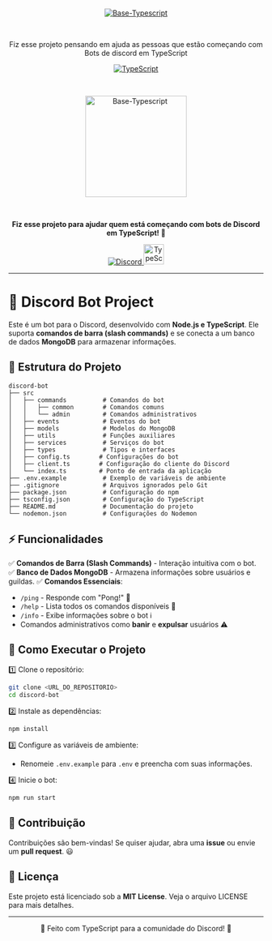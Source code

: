 <br />
<p align="center">
<a href="https://discord.com/users/1226297864796246016" target="_blank">
  <img src="https://i.imgur.com/13PduII.png" alt="Base-Typescript">
</a>
</p>
<br />


<p align="center">
Fiz esse projeto pensando em ajuda as pessoas que estão começando com Bots de discord em TypeScript
</p>

<p align="center">
<a href="https://discord.com/users/1226297864796246016"><img src="https://img.shields.io/badge/Entrar%20em%20nosso-Discord-blue" alt="TypeScript"></a>
</p>


<br />
<p align="center">
  <a href="https://discord.com/users/1226297864796246016" target="_blank">
    <img src="https://i.imgur.com/13PduII.png" alt="Base-Typescript" width="200"/>
  </a>
</p>
<br />

<p align="center">
  <strong>Fiz esse projeto para ajudar quem está começando com bots de Discord em TypeScript! 🚀</strong>
</p>

<p align="center">
  <a href="https://discord.com/users/1226297864796246016">
    <img src="https://img.shields.io/badge/Entrar%20em%20nosso-Discord-blue" alt="Discord">
  </a>
  <img src="https://cdn.jsdelivr.net/gh/devicons/devicon/icons/typescript/typescript-original.svg" alt="TypeScript" width="40" height="40"/>
</p>

---

# 🤖 Discord Bot Project

Este é um bot para o Discord, desenvolvido com **Node.js e TypeScript**. Ele suporta **comandos de barra (slash commands)** e se conecta a um banco de dados **MongoDB** para armazenar informações.

## 📁 Estrutura do Projeto

```
discord-bot
├── src
│   ├── commands          # Comandos do bot
│   │   ├── common        # Comandos comuns
│   │   └── admin         # Comandos administrativos
│   ├── events            # Eventos do bot
│   ├── models            # Modelos do MongoDB
│   ├── utils             # Funções auxiliares
│   ├── services          # Serviços do bot
│   ├── types             # Tipos e interfaces
│   ├── config.ts        # Configurações do bot
│   ├── client.ts        # Configuração do cliente do Discord
│   └── index.ts         # Ponto de entrada da aplicação
├── .env.example          # Exemplo de variáveis de ambiente
├── .gitignore            # Arquivos ignorados pelo Git
├── package.json          # Configuração do npm
├── tsconfig.json         # Configuração do TypeScript
├── README.md             # Documentação do projeto
└── nodemon.json          # Configurações do Nodemon
```

## ⚡ Funcionalidades

✅ **Comandos de Barra (Slash Commands)** - Interação intuitiva com o bot.
✅ **Banco de Dados MongoDB** - Armazena informações sobre usuários e guildas.
✅ **Comandos Essenciais**:
- `/ping` - Responde com "Pong!" 🏓
- `/help` - Lista todos os comandos disponíveis 📜
- `/info` - Exibe informações sobre o bot ℹ️
- Comandos administrativos como **banir** e **expulsar** usuários ⚠️

## 🚀 Como Executar o Projeto

1️⃣ Clone o repositório:
```sh
git clone <URL_DO_REPOSITORIO>
cd discord-bot
```

2️⃣ Instale as dependências:
```sh
npm install
```

3️⃣ Configure as variáveis de ambiente:
- Renomeie `.env.example` para `.env` e preencha com suas informações.

4️⃣ Inicie o bot:
```sh
npm run start
```

## 🤝 Contribuição

Contribuições são bem-vindas! Se quiser ajudar, abra uma **issue** ou envie um **pull request**. 😃

## 📜 Licença

Este projeto está licenciado sob a **MIT License**. Veja o arquivo LICENSE para mais detalhes.

---

<p align="center">💙 Feito com TypeScript para a comunidade do Discord! 💙</p>

